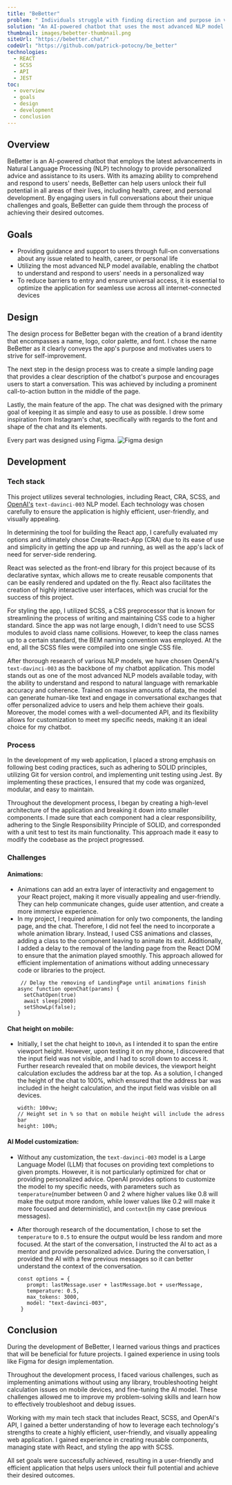 ```yaml
---
title: "BeBetter"
problem: " Individuals struggle with finding direction and purpose in various areas of their lives such as health, career, and personal life, and need help unlocking their full potential."
solution: "An AI-powered chatbot that uses the most advanced NLP model available can provide personalized advice on any topic, as it is able to understand and respond to users' needs."
thumbnail: images/bebetter-thumbnail.png
siteUrl: "https://bebetter.chat/"
codeUrl: "https://github.com/patrick-potocny/be_better"
technologies:
  - REACT
  - SCSS
  - API
  - JEST
toc:
  - overview
  - goals
  - design
  - development
  - conclusion
---
```


## Overview

BeBetter is an AI-powered chatbot that employs the latest advancements in Natural Language Processing (NLP) technology to provide personalized advice and assistance to its users. With its amazing ability to comprehend and respond to users' needs, BeBetter can help users unlock their full potential in all areas of their lives, including health, career, and personal development. By engaging users in full conversations about their unique challenges and goals, BeBetter can guide them through the process of achieving their desired outcomes.

## Goals

- Providing guidance and support to users through full-on conversations about any issue related to health, career, or personal life
- Utilizing the most advanced NLP model available, enabling the chatbot to understand and respond to users' needs in a personalized way
- To reduce barriers to entry and ensure universal access, it is essential to optimize the application for seamless use across all internet-connected devices

## Design

The design process for BeBetter began with the creation of a brand identity that encompasses a name, logo, color palette, and font. I chose the name BeBetter as it clearly conveys the app's purpose and motivates users to strive for self-improvement.

The next step in the design process was to create a simple landing page that provides a clear description of the chatbot's purpose and encourages users to start a conversation. This was achieved by including a prominent call-to-action button in the middle of the page.

Lastly, the main feature of the app. The chat was designed with the primary goal of keeping it as simple and easy to use as possible. I drew some inspiration from Instagram's chat, specifically with regards to the font and shape of the chat and its elements.

Every part was designed using Figma.
![Figma design](/images/bebetter-figma.png)

## Development

### Tech stack

This project utilizes several technologies, including React, CRA, SCSS, and [OpenAI's](https://openai.com/) `text-davinci-003` NLP model. Each technology was chosen carefully to ensure the application is highly efficient, user-friendly, and visually appealing.

In determining the tool for building the React app, I carefully evaluated my options and ultimately chose Create-React-App (CRA) due to its ease of use and simplicity in getting the app up and running, as well as the app's lack of need for server-side rendering.

React was selected as the front-end library for this project because of its declarative syntax, which allows me to create reusable components that can be easily rendered and updated on the fly. React also facilitates the creation of highly interactive user interfaces, which was crucial for the success of this project.

For styling the app, I utilized SCSS, a CSS preprocessor that is known for streamlining the process of writing and maintaining CSS code to a higher standard. Since the app was not large enough, I didn't need to use SCSS modules to avoid class name collisions. However, to keep the class names up to a certain standard, the BEM naming convention was employed. At the end, all the SCSS files were compiled into one single CSS file.

After thorough research of various NLP models, we have chosen OpenAI's `text-davinci-003` as the backbone of my chatbot application. This model stands out as one of the most advanced NLP models available today, with the ability to understand and respond to natural language with remarkable accuracy and coherence. Trained on massive amounts of data, the model can generate human-like text and engage in conversational exchanges that offer personalized advice to users and help them achieve their goals. Moreover, the model comes with a well-documented API, and its flexibility allows for customization to meet my specific needs, making it an ideal choice for my chatbot.

### Process

In the development of my web application, I placed a strong emphasis on following best coding practices, such as adhering to SOLID principles, utilizing Git for version control, and implementing unit testing using Jest. By implementing these practices, I ensured that my code was organized, modular, and easy to maintain.

Throughout the development process, I began by creating a high-level architecture of the application and breaking it down into smaller components. I made sure that each component had a clear responsibility, adhering to the Single Responsibility Principle of SOLID, and corresponded with a unit test to test its main functionality. This approach made it easy to modify the codebase as the project progressed.

### Challenges

#### **Animations:**

- Animations can add an extra layer of interactivity and engagement to your React project, making it more visually appealing and user-friendly. They can help communicate changes, guide user attention, and create a more immersive experience.
- In my project, I required animation for only two components, the landing page, and the chat. Therefore, I did not feel the need to incorporate a whole animation library. Instead, I used CSS animations and classes, adding a class to the component leaving to animate its exit. Additionally, I added a delay to the removal of the landing page from the React DOM to ensure that the animation played smoothly. This approach allowed for efficient implementation of animations without adding unnecessary code or libraries to the project.
  ```
   // Delay the removing of LandingPage until animations finish
  async function openChat(params) {
    setChatOpen(true)
    await sleep(2000)
    setShowLp(false);
  }
  ```

#### **Chat height on mobile:**

- Initially, I set the chat height to `100vh`, as I intended it to span the entire viewport height. However, upon testing it on my phone, I discovered that the input field was not visible, and I had to scroll down to access it. Further research revealed that on mobile devices, the viewport height calculation excludes the address bar at the top. As a solution, I changed the height of the chat to 100%, which ensured that the address bar was included in the height calculation, and the input field was visible on all devices.

  ```
  width: 100vw;
  // Height set in % so that on mobile height will include the adress bar
  height: 100%;
  ```

#### **AI Model customization:**

- Without any customization, the `text-davinci-003` model is a Large Language Model (LLM) that focuses on providing text completions to given prompts. However, it is not particularly optimized for chat or providing personalized advice. OpenAI provides options to customize the model to my specific needs, with parameters such as `temperature`(number between 0 and 2 where higher values like 0.8 will make the output more random, while lower values like 0.2 will make it more focused and deterministic), and `context`(in my case previous messages).
- After thorough research of the documentation, I chose to set the `temperature` to `0.5` to ensure the output would be less random and more focused. At the start of the conversation, I instructed the AI to act as a mentor and provide personalized advice. During the conversation, I provided the AI with a few previous messages so it can better understand the context of the conversation.

  ```
  const options = {
     prompt: lastMessage.user + lastMessage.bot + userMessage,
     temperature: 0.5,
     max_tokens: 3000,
     model: "text-davinci-003",
   }
  ```

## Conclusion

During the development of BeBetter, I learned various things and practices that will be beneficial for future projects. I gained experience in using tools like Figma for design implementation.

Throughout the development process, I faced various challenges, such as implementing animations without using any library, troubleshooting height calculation issues on mobile devices, and fine-tuning the AI model. These challenges allowed me to improve my problem-solving skills and learn how to effectively troubleshoot and debug issues.

Working with my main tech stack that includes React, SCSS, and OpenAI's API, I gained a better understanding of how to leverage each technology's strengths to create a highly efficient, user-friendly, and visually appealing web application. I gained experience in creating reusable components, managing state with React, and styling the app with SCSS.

All set goals were successfully achieved, resulting in a user-friendly and efficient application that helps users unlock their full potential and achieve their desired outcomes.

